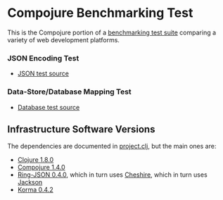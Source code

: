 # Compojure Benchmarking Test

This is the Compojure portion of a [benchmarking test suite](../) comparing a variety of web development platforms.

### JSON Encoding Test

* [JSON test source](hello/src/hello/handler.clj)

### Data-Store/Database Mapping Test

* [Database test source](hello/src/hello/handler.clj)

## Infrastructure Software Versions
The dependencies are documented in [project.clj](hello/project.clj),
but the main ones are:

* [Clojure 1.8.0](http://clojure.org/)
* [Compojure 1.4.0](https://github.com/weavejester/compojure)
* [Ring-JSON 0.4.0](https://github.com/ring-clojure/ring-json), which in turn uses [Cheshire](https://github.com/dakrone/cheshire), which in turn uses [Jackson](http://jackson.codehaus.org/)
* [Korma 0.4.2](http://sqlkorma.com/)
